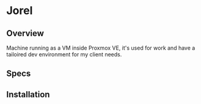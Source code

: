 # Jorel

## Overview

Machine running as a VM inside Proxmox VE, it's used for work and have a tailoired dev environment for my client needs.

## Specs

## Installation
